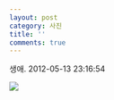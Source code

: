 ```yaml
---
layout: post
category: 사진
title: ''
comments: true
---
```

생애.
2012-05-13 23:16:54


  

![][link0]

  


[link0]:https://t1.daumcdn.net/cfile/tistory/1461C8344FAFC24905
